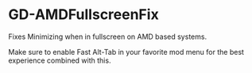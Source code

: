 # GD-AMDFullscreenFix
Fixes Minimizing when in fullscreen on AMD based systems.

Make sure to enable Fast Alt-Tab in your favorite mod menu for the best experience combined with this.
